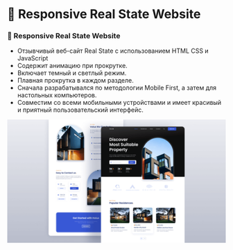 # 🏡 Responsive Real State Website
### 🏡 Responsive Real State Website

- Отзывчивый веб-сайт Real State с использованием HTML CSS и JavaScript
- Содержит анимацию при прокрутке.
- Включает темный и светлый режим.
- Плавная прокрутка в каждом разделе.
- Сначала разрабатывался по методологии Mobile First, а затем для настольных компьютеров.
- Совместим со всеми мобильными устройствами и имеет красивый и приятный пользовательский интерфейс.

![preview img](/preview.png)
